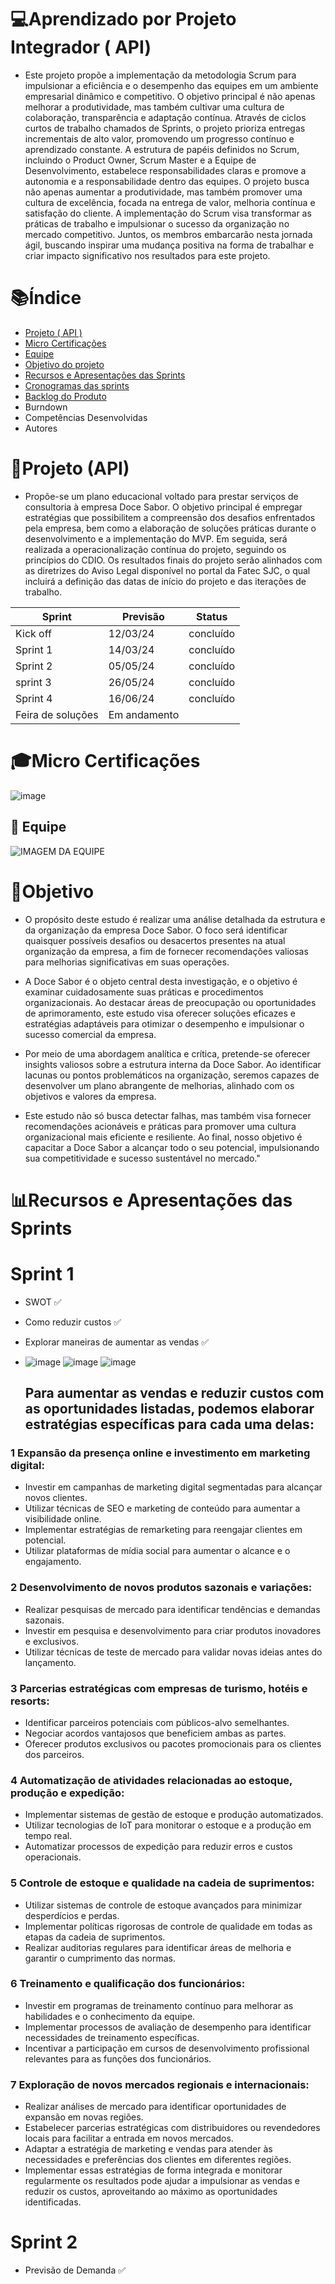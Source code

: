 
# 💻Aprendizado por Projeto Integrador ( API)

- Este projeto propõe a implementação da metodologia Scrum para impulsionar a eficiência e o desempenho das equipes em um ambiente empresarial dinâmico e competitivo. O objetivo principal é não apenas melhorar a produtividade, mas também cultivar uma cultura de colaboração, transparência e adaptação contínua. Através de ciclos curtos de trabalho chamados de Sprints, o projeto prioriza entregas incrementais de alto valor, promovendo um progresso contínuo e aprendizado constante. A estrutura de papéis definidos no Scrum, incluindo o Product Owner, Scrum Master e a Equipe de Desenvolvimento, estabelece responsabilidades claras e promove a autonomia e a responsabilidade dentro das equipes. O projeto busca não apenas aumentar a produtividade, mas também promover uma cultura de excelência, focada na entrega de valor, melhoria contínua e satisfação do cliente. A implementação do Scrum visa transformar as práticas de trabalho e impulsionar o sucesso da organização no mercado competitivo. Juntos, os membros embarcarão nesta jornada ágil, buscando inspirar uma mudança positiva na forma de trabalhar e criar impacto significativo nos resultados para este projeto.

# 📚Índice  
- [Projeto ( API )](#Projeto ( API ))
- [Micro Certificações](#Micro-Certificações)
- [Equipe](#Equipe)
- [Objetivo do projeto](#Objetivo-do-projeto)
- [Recursos e Apresentações das Sprints](#Recursos-e-Apresentações-das-Sprints)
- [Cronogramas das sprints](#Cronogramas-das-sprints)
- [Backlog do Produto](#Backlog-do-Produto)
- Burndown
- Competências Desenvolvidas
- Autores
# 🚥Projeto (API) 
- Propõe-se um plano educacional voltado para prestar serviços de consultoria à empresa Doce Sabor. O objetivo principal é empregar estratégias que possibilitem a compreensão dos desafios enfrentados pela empresa, bem como a elaboração de soluções práticas durante o desenvolvimento e a implementação do MVP. Em seguida, será realizada a operacionalização contínua do projeto, seguindo os princípios do CDIO. Os resultados finais do projeto serão alinhados com as diretrizes do Aviso Legal disponível no portal da Fatec SJC, o qual incluirá a definição das datas de início do projeto e das iterações de trabalho.

| Sprint   |Previsão |     Status
|----------|----------|------------|
| Kick off | 12/03/24 | concluído  |
| Sprint 1 | 14/03/24 | concluído  |
| Sprint 2 | 05/05/24 | concluído  |
| sprint 3 |26/05/24  | concluído  |
| Sprint 4 |16/06/24  | concluído  |
| Feira de soluções  | Em andamento|

# 🎓Micro Certificações 


![image](https://github.com/7-Pro-Lean-Consulting/Horario/assets/31110739/6b8b053b-f121-42e4-b7ac-ea61c94f4e0b)


## 👥 Equipe

 
![IMAGEM DA EQUIPE](https://github.com/7-Pro-Lean-Consulting/Horario/assets/31110739/3b840903-654d-4287-83d1-8b75fc0c3d79)

# 🎯Objetivo
- O propósito deste estudo é realizar uma análise detalhada da estrutura e da organização da empresa Doce Sabor. O foco será identificar quaisquer possíveis desafios ou desacertos presentes na atual organização da empresa, a fim de fornecer recomendações valiosas para melhorias significativas em suas operações.

- A Doce Sabor é o objeto central desta investigação, e o objetivo é examinar cuidadosamente suas práticas e procedimentos organizacionais. Ao destacar áreas de preocupação ou oportunidades de aprimoramento, este estudo visa oferecer soluções eficazes e estratégias adaptáveis para otimizar o desempenho e impulsionar o sucesso comercial da empresa.

- Por meio de uma abordagem analítica e crítica, pretende-se oferecer insights valiosos sobre a estrutura interna da Doce Sabor. Ao identificar lacunas ou pontos problemáticos na organização, seremos capazes de desenvolver um plano abrangente de melhorias, alinhado com os objetivos e valores da empresa.

- Este estudo não só busca detectar falhas, mas também visa fornecer recomendações acionáveis e práticas para promover uma cultura organizacional mais eficiente e resiliente. Ao final, nosso objetivo é capacitar a Doce Sabor a alcançar todo o seu potencial, impulsionando sua competitividade e sucesso sustentável no mercado."
# 📊Recursos e Apresentações das Sprints 

# Sprint 1
- SWOT ✅
- Como reduzir custos ✅
- Explorar maneiras de aumentar as vendas ✅
- 
  ![image](https://github.com/7-Pro-Lean-Consulting/Horario/assets/31110739/a72654b4-5331-447d-b4a5-ae7851961ae4)
  ![image](https://github.com/7-Pro-Lean-Consulting/Horario/assets/31110739/b653a019-731c-43e8-83fe-a772f1ed7cd0)
 ![image](https://github.com/7-Pro-Lean-Consulting/Horario/assets/31110739/08c0cb08-807e-46e5-ab89-94a9592489db)

  ## Para aumentar as vendas e reduzir custos com as oportunidades listadas, podemos elaborar estratégias específicas para cada uma delas:

### 1 Expansão da presença online e investimento em marketing digital:
- Investir em campanhas de marketing digital segmentadas para alcançar novos clientes.
- Utilizar técnicas de SEO e marketing de conteúdo para aumentar a visibilidade online.
- Implementar estratégias de remarketing para reengajar clientes em potencial.
- Utilizar plataformas de mídia social para aumentar o alcance e o engajamento.
### 2 Desenvolvimento de novos produtos sazonais e variações:
- Realizar pesquisas de mercado para identificar tendências e demandas sazonais.
- Investir em pesquisa e desenvolvimento para criar produtos inovadores e exclusivos.
- Utilizar técnicas de teste de mercado para validar novas ideias antes do lançamento.
### 3 Parcerias estratégicas com empresas de turismo, hotéis e resorts:
- Identificar parceiros potenciais com públicos-alvo semelhantes.
- Negociar acordos vantajosos que beneficiem ambas as partes.
- Oferecer produtos exclusivos ou pacotes promocionais para os clientes dos parceiros.
### 4 Automatização de atividades relacionadas ao estoque, produção e expedição:
- Implementar sistemas de gestão de estoque e produção automatizados.
- Utilizar tecnologias de IoT para monitorar o estoque e a produção em tempo real.
- Automatizar processos de expedição para reduzir erros e custos operacionais.
### 5 Controle de estoque e qualidade na cadeia de suprimentos:
- Utilizar sistemas de controle de estoque avançados para minimizar desperdícios e perdas.
- Implementar políticas rigorosas de controle de qualidade em todas as etapas da cadeia de suprimentos.
- Realizar auditorias regulares para identificar áreas de melhoria e garantir o cumprimento das normas.
### 6 Treinamento e qualificação dos funcionários:
- Investir em programas de treinamento contínuo para melhorar as habilidades e o conhecimento da equipe.
- Implementar processos de avaliação de desempenho para identificar necessidades de treinamento específicas.
- Incentivar a participação em cursos de desenvolvimento profissional relevantes para as funções dos funcionários.
### 7 Exploração de novos mercados regionais e internacionais:
- Realizar análises de mercado para identificar oportunidades de expansão em novas regiões.
- Estabelecer parcerias estratégicas com distribuidores ou revendedores locais para facilitar a entrada em novos mercados.
- Adaptar a estratégia de marketing e vendas para atender às necessidades e preferências dos clientes em diferentes regiões.
- Implementar essas estratégias de forma integrada e monitorar regularmente os resultados pode ajudar a impulsionar as vendas e reduzir os custos, aproveitando ao máximo as oportunidades identificadas.

# Sprint 2

- Previsão de Demanda ✅




